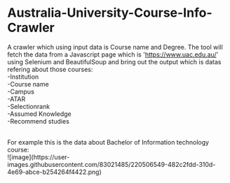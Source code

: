# Australia-University-Course-Info-Crawler
A crawler which using input data is Course name and Degree. The tool will fetch the data from a Javascript page which is 'https://www.uac.edu.au/' using Selenium and BeautifulSoup and bring out the output which is datas refering about those courses:
<br/>
-Institution 
<br/>
-Course name
<br/>
-Campus <br/>
-ATAR <br/>
-Selectionrank <br/>
-Assumed Knowledge <br/>
-Recommend studies <br/>

<br/>
For example this is the data about Bachelor of Information technology course:
<br/>
![image](https://user-images.githubusercontent.com/83021485/220506549-482c2fdd-310d-4e69-abce-b254264f4422.png)


